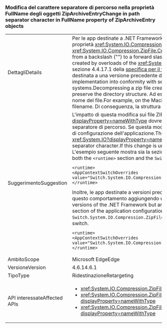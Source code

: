 ### <a name="change-in-path-separator-character-in-fullname-property-of-ziparchiveentry-objects"></a><span data-ttu-id="9ab38-101">Modifica del carattere separatore di percorso nella proprietà FullName degli oggetti ZipArchiveEntry</span><span class="sxs-lookup"><span data-stu-id="9ab38-101">Change in path separator character in FullName property of ZipArchiveEntry objects</span></span>

|   |   |
|---|---|
|<span data-ttu-id="9ab38-102">Dettagli</span><span class="sxs-lookup"><span data-stu-id="9ab38-102">Details</span></span>|<span data-ttu-id="9ab38-103">Per le app destinate a .NET Framework 4.6.1 e versioni successive, il carattere separatore di percorso è stato modificato da una barra rovesciata (&quot;&quot;) a una barra (&quot;/&quot;) nella proprietà <xref:System.IO.Compression.ZipArchiveEntry.FullName> degli oggetti <xref:System.IO.Compression.ZipArchiveEntry> creati da overload del metodo <xref:System.IO.Compression.ZipFile.CreateFromDirectory%2A>.</span><span class="sxs-lookup"><span data-stu-id="9ab38-103">For apps that target the .NET Framework 4.6.1 and later versions, the path separator character has changed from a backslash (&quot;&quot;) to a forward slash (&quot;/&quot;) in the <xref:System.IO.Compression.ZipArchiveEntry.FullName> property of <xref:System.IO.Compression.ZipArchiveEntry>  objects created by overloads of the <xref:System.IO.Compression.ZipFile.CreateFromDirectory%2A> method.</span></span> <span data-ttu-id="9ab38-104">Con questa modifica, l'implementazione di .NET diventa conforme alla sezione 4.4.17.1 della [specifica per il formato di file ZIP](https://pkware.cachefly.net/webdocs/casestudies/APPNOTE.TXT) e consente di decomprimere archivi ZIP nei sistemi non Windows. La decompressione di un file ZIP creato da un'app destinata a una versione precedente di .NET Framework nei sistemi operativi non Windows quali Macintosh non mantiene la struttura di directory.</span><span class="sxs-lookup"><span data-stu-id="9ab38-104">The change brings the .NET implementation into conformity with section 4.4.17.1 of the [.ZIP File Format Specification](https://pkware.cachefly.net/webdocs/casestudies/APPNOTE.TXT) and allows .ZIP archives to be decompressed on non-Windows systems.Decompressing a zip file created by an app that targets a previous version of the .NET Framework on non-Windows operating systems such as the Macintosh fails to preserve the directory structure.</span></span> <span data-ttu-id="9ab38-105">Ad esempio, su Macintosh, crea un set di file il cui nome concatena il percorso della directory, insieme a qualsiasi barra rovesciata (&quot;&quot;) e al nome del file.</span><span class="sxs-lookup"><span data-stu-id="9ab38-105">For example, on the Macintosh, it creates a set of files whose filename concatenates the directory path, along with any backslash (&quot;&quot;) characters, and the filename.</span></span> <span data-ttu-id="9ab38-106">Di conseguenza, la struttura di directory dei file decompressi non viene mantenuta.</span><span class="sxs-lookup"><span data-stu-id="9ab38-106">As a result, the directory structure of decompressed files is not preserved.</span></span>|
|<span data-ttu-id="9ab38-107">Suggerimento</span><span class="sxs-lookup"><span data-stu-id="9ab38-107">Suggestion</span></span>|<span data-ttu-id="9ab38-108">L'impatto di questa modifica sui file ZIP che vengono decompressi nel sistema operativo Windows dalle API nello spazio dei nomi .NET Framework <xref:System.IO?displayProperty=nameWithType> dovrebbe essere minimo, poiché queste API possono gestire facilmente una barra (&quot;/&quot;) o una barra rovesciata (&quot;\&quot;) come carattere separatore di percorso. Se questa modifica non è opportuna, è possibile rifiutarla esplicitamente aggiungendo un'impostazione di configurazione alla sezione [\<runtime>](~/docs/framework/configure-apps/file-schema/runtime/runtime-element.md) del file di configurazione dell'applicazione.</span><span class="sxs-lookup"><span data-stu-id="9ab38-108">The impact of this change on .ZIP files that are decompressed on the Windows operating system by APIs in the .NET Framework <xref:System.IO?displayProperty=nameWithType> namespace should be minimal, since these APIs can seamlessly handle either a slash (&quot;/&quot;) or a backslash (&quot;\&quot;) as the path separator character.If this change is undesirable, you can opt out of it by adding a configuration setting to the [\<runtime>](~/docs/framework/configure-apps/file-schema/runtime/runtime-element.md) section of your application configuration file.</span></span> <span data-ttu-id="9ab38-109">L'esempio seguente mostra sia la sezione `<runtime>` che l'opzione per il rifiuto esplicito `Switch.System.IO.Compression.ZipFile.UseBackslash`:</span><span class="sxs-lookup"><span data-stu-id="9ab38-109">The following example shows both the `<runtime>` section and the `Switch.System.IO.Compression.ZipFile.UseBackslash` opt-out switch:</span></span><pre><code class="language-xml">&lt;runtime&gt;&#13;&#10;&lt;AppContextSwitchOverrides value=&quot;Switch.System.IO.Compression.ZipFile.UseBackslash=true&quot; /&gt;&#13;&#10;&lt;/runtime&gt;&#13;&#10;</code></pre><span data-ttu-id="9ab38-110">Inoltre, le app destinate a versioni precedenti di .NET Framework ma in esecuzione su NET Framework 4.6.1 e versioni successive possono acconsentire esplicitamente a questo comportamento aggiungendo un'impostazione di configurazione alla sezione [\<runtime>](~/docs/framework/configure-apps/file-schema/runtime/runtime-element.md) del file di configurazione dell'applicazione.</span><span class="sxs-lookup"><span data-stu-id="9ab38-110">In addition, apps that target previous versions of the .NET Framework but are running on the .NET Framework 4.6.1 and later versions can opt in to this behavior by adding a configuration setting to the [\<runtime>](~/docs/framework/configure-apps/file-schema/runtime/runtime-element.md) section of the application configuration file.</span></span> <span data-ttu-id="9ab38-111">L'esempio seguente mostra sia la sezione `<runtime>` che l'opzione per il consenso esplicito `Switch.System.IO.Compression.ZipFile.UseBackslash`.</span><span class="sxs-lookup"><span data-stu-id="9ab38-111">The following shows both the `<runtime>` section and the `Switch.System.IO.Compression.ZipFile.UseBackslash` opt-in switch.</span></span><pre><code class="language-xml">&lt;runtime&gt;&#13;&#10;&lt;AppContextSwitchOverrides value=&quot;Switch.System.IO.Compression.ZipFile.UseBackslash=false&quot; /&gt;&#13;&#10;&lt;/runtime&gt;&#13;&#10;</code></pre>|
|<span data-ttu-id="9ab38-112">Ambito</span><span class="sxs-lookup"><span data-stu-id="9ab38-112">Scope</span></span>|<span data-ttu-id="9ab38-113">Microsoft Edge</span><span class="sxs-lookup"><span data-stu-id="9ab38-113">Edge</span></span>|
|<span data-ttu-id="9ab38-114">Versione</span><span class="sxs-lookup"><span data-stu-id="9ab38-114">Version</span></span>|<span data-ttu-id="9ab38-115">4.6.1</span><span class="sxs-lookup"><span data-stu-id="9ab38-115">4.6.1</span></span>|
|<span data-ttu-id="9ab38-116">Tipo</span><span class="sxs-lookup"><span data-stu-id="9ab38-116">Type</span></span>|<span data-ttu-id="9ab38-117">Ridestinazione</span><span class="sxs-lookup"><span data-stu-id="9ab38-117">Retargeting</span></span>|
|<span data-ttu-id="9ab38-118">API interessate</span><span class="sxs-lookup"><span data-stu-id="9ab38-118">Affected APIs</span></span>|<ul><li><xref:System.IO.Compression.ZipFile.CreateFromDirectory(System.String,System.String)?displayProperty=nameWithType></li><li><xref:System.IO.Compression.ZipFile.CreateFromDirectory(System.String,System.String,System.IO.Compression.CompressionLevel,System.Boolean)?displayProperty=nameWithType></li><li><xref:System.IO.Compression.ZipFile.CreateFromDirectory(System.String,System.String,System.IO.Compression.CompressionLevel,System.Boolean,System.Text.Encoding)?displayProperty=nameWithType></li></ul>|

